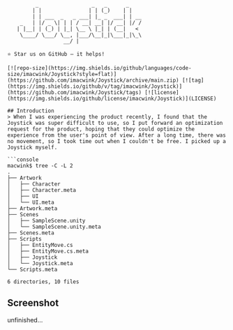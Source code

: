 ```
         _                 _   _      _    
        | |               | | (_)    | |   
        | | ___  _   _ ___| |_ _  ___| | __
    _   | |/ _ \| | | / __| __| |/ __| |/ /
   | |__| | (_) | |_| \__ \ |_| | (__|   < 
    \____/ \___/ \__, |___/\__|_|\___|_|\_\
                  __/ |                    
 ```

```
⭐ Star us on GitHub — it helps!

[![repo-size](https://img.shields.io/github/languages/code-size/imacwink/Joystick?style=flat)](https://github.com/imacwink/Joystick/archive/main.zip) [![tag](https://img.shields.io/github/v/tag/imacwink/Joystick)](https://github.com/imacwink/Joystick/tags) [![license](https://img.shields.io/github/license/imacwink/Joystick)](LICENSE) 

## Introduction
> When I was experiencing the product recently, I found that the Joystick was super difficult to use, so I put forward an optimization request for the product, hoping that they could optimize the experience from the user's point of view. After a long time, there was no movement, so I took time out when I couldn't be free. I picked up a Joystick myself.

```console
macwink$ tree -C -L 2
.
├── Artwork
│   ├── Character
│   ├── Character.meta
│   ├── UI
│   └── UI.meta
├── Artwork.meta
├── Scenes
│   ├── SampleScene.unity
│   └── SampleScene.unity.meta
├── Scenes.meta
├── Scripts
│   ├── EntityMove.cs
│   ├── EntityMove.cs.meta
│   ├── Joystick
│   └── Joystick.meta
└── Scripts.meta

6 directories, 10 files
```

## Screenshot

unfinished...

